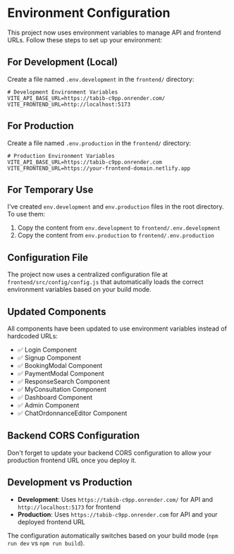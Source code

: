 # Environment Configuration

This project now uses environment variables to manage API and frontend URLs. Follow these steps to set up your environment:

## For Development (Local)

Create a file named `.env.development` in the `frontend/` directory:

```env
# Development Environment Variables
VITE_API_BASE_URL=https://tabib-c9pp.onrender.com/
VITE_FRONTEND_URL=http://localhost:5173
```

## For Production

Create a file named `.env.production` in the `frontend/` directory:

```env
# Production Environment Variables
VITE_API_BASE_URL=https://tabib-c9pp.onrender.com
VITE_FRONTEND_URL=https://your-frontend-domain.netlify.app
```

## For Temporary Use

I've created `env.development` and `env.production` files in the root directory. To use them:

1. Copy the content from `env.development` to `frontend/.env.development`
2. Copy the content from `env.production` to `frontend/.env.production`

## Configuration File

The project now uses a centralized configuration file at `frontend/src/config/config.js` that automatically loads the correct environment variables based on your build mode.

## Updated Components

All components have been updated to use environment variables instead of hardcoded URLs:

- ✅ Login Component
- ✅ Signup Component  
- ✅ BookingModal Component
- ✅ PaymentModal Component
- ✅ ResponseSearch Component
- ✅ MyConsultation Component
- ✅ Dashboard Component
- ✅ Admin Component
- ✅ ChatOrdonnanceEditor Component

## Backend CORS Configuration

Don't forget to update your backend CORS configuration to allow your production frontend URL once you deploy it.

## Development vs Production

- **Development**: Uses `https://tabib-c9pp.onrender.com/` for API and `http://localhost:5173` for frontend
- **Production**: Uses `https://tabib-c9pp.onrender.com` for API and your deployed frontend URL

The configuration automatically switches based on your build mode (`npm run dev` vs `npm run build`). 